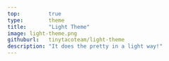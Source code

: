 ```yaml
---
top:         true
type:        theme
title:       "Light Theme"
image: light-theme.png
githuburl:   tinytacoteam/light-theme
description: "It does the pretty in a light way!"
---
```

